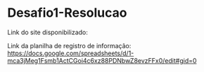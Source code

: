 # Desafio1-Resolucao

Link do site disponibilizado:

Link da planilha de registro de informação: https://docs.google.com/spreadsheets/d/1-mca3jMeg1Fsmb1ActCGoi4c6xz88PDNbwZ8evzFFx0/edit#gid=0

